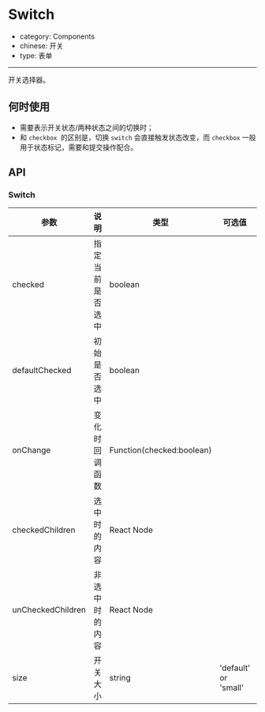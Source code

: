 # Switch

- category: Components
- chinese: 开关
- type: 表单

---

开关选择器。

## 何时使用

- 需要表示开关状态/两种状态之间的切换时；
- 和 `checkbox `的区别是，切换 `switch` 会直接触发状态改变，而 `checkbox` 一般用于状态标记，需要和提交操作配合。

## API

### Switch

| 参数      | 说明                                     | 类型       |  可选值 |默认值 |
|-----------|------------------------------------------|------------|-------|--------|
| checked | 指定当前是否选中 | boolean  |   | false    |
| defaultChecked | 初始是否选中 | boolean |  | false |
| onChange | 变化时回调函数 | Function(checked:boolean) |  |  |
| checkedChildren | 选中时的内容 | React Node |  |  |
| unCheckedChildren | 非选中时的内容 | React Node |  |  |
| size | 开关大小 | string | 'default' or 'small' | 'default' |
